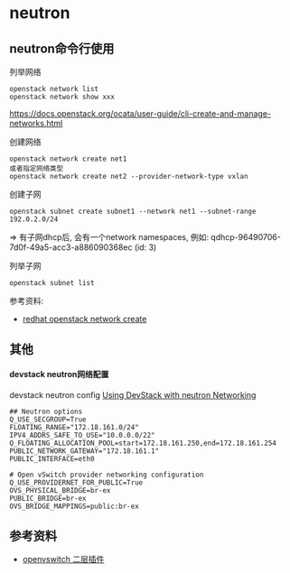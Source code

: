 # neutron

## neutron命令行使用

列举网络
```
openstack network list
openstack network show xxx
```

https://docs.openstack.org/ocata/user-guide/cli-create-and-manage-networks.html

创建网络
```
openstack network create net1
或者指定网络类型
openstack network create net2 --provider-network-type vxlan
```

创建子网
```
openstack subnet create subnet1 --network net1 --subnet-range 192.0.2.0/24
```
=> 有子网dhcp后, 会有一个network namespaces, 例如: qdhcp-96490706-7d0f-49a5-acc3-a886090368ec (id: 3)

列举子网
```
openstack subnet list
```

参考资料:
- [redhat openstack network create](https://access.redhat.com/documentation/zh-cn/red_hat_openstack_platform/10/html/command-line_interface_reference_guide/openstackclient_subcommand_network_create)

## 其他

#### devstack neutron网络配置

devstack neutron config
[Using DevStack with neutron Networking](https://docs.openstack.org/devstack/latest/guides/neutron.html)

```
## Neutron options
Q_USE_SECGROUP=True
FLOATING_RANGE="172.18.161.0/24"
IPV4_ADDRS_SAFE_TO_USE="10.0.0.0/22"
Q_FLOATING_ALLOCATION_POOL=start=172.18.161.250,end=172.18.161.254
PUBLIC_NETWORK_GATEWAY="172.18.161.1"
PUBLIC_INTERFACE=eth0

# Open vSwitch provider networking configuration
Q_USE_PROVIDERNET_FOR_PUBLIC=True
OVS_PHYSICAL_BRIDGE=br-ex
PUBLIC_BRIDGE=br-ex
OVS_BRIDGE_MAPPINGS=public:br-ex
```


## 参考资料

- [openvswitch 二层插件](https://docs.openstack.org/neutron/latest/contributor/internals/openvswitch_agent.html)
